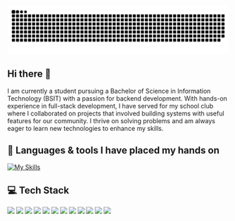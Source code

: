 <img src="https://raw.githubusercontent.com/platane/snk/output/github-contribution-grid-snake-dark.svg" />

## Hi there 👋
I am currently a student pursuing a Bachelor of Science in Information Technology (BSIT) with a passion for backend development. With hands-on experience in full-stack development, I have served for my school club where I collaborated on projects that involved building systems with useful features for our community. I thrive on solving problems and am always eager to learn new technologies to enhance my skills.

## 📔 Languages & tools I have placed my hands on
[![My Skills](https://skillicons.dev/icons?i=nodejs,express,nextjs,vite,react,mongodb,postgres,html,css,js,tailwind,prisma,postman,npm,github,git,docker,vscode&perline=9)](https://skillicons.dev)

## 💻 Tech Stack
<img src="https://img.shields.io/badge/JavaScript-323330?style=for-the-badge&logo=javascript&logoColor=F7DF1E" /> <img src="https://img.shields.io/badge/Node%20js-339933?style=for-the-badge&logo=nodedotjs&logoColor=white" /> <img src="https://img.shields.io/badge/Express%20js-000000?style=for-the-badge&logo=express&logoColor=white" /> <img src="https://img.shields.io/badge/React-20232A?style=for-the-badge&logo=react&logoColor=61DAFB" /> <img src="https://img.shields.io/badge/next%20js-000000?style=for-the-badge&logo=nextdotjs&logoColor=white" /> <img src="https://img.shields.io/badge/MongoDB-4EA94B?style=for-the-badge&logo=mongodb&logoColor=white" /> <img src="https://img.shields.io/badge/PostgreSQL-green?style=for-the-badge" /> <img src="https://img.shields.io/badge/GIT-E44C30?style=for-the-badge&logo=git&logoColor=white" /> <img src="https://img.shields.io/badge/GitHub-100000?style=for-the-badge&logo=github&logoColor=white" /> <img src="https://img.shields.io/badge/Visual_Studio_Code-0078D4?style=for-the-badge&logo=visual%20studio%20code&logoColor=white" /> <img src="https://img.shields.io/badge/Postman-FF6C37?style=for-the-badge&logo=Postman&logoColor=white" /> <img src="https://img.shields.io/badge/Docker-2CA5E0?style=for-the-badge&logo=docker&logoColor=white" />
<!--
**silv-error/silv-error** is a ✨ _special_ ✨ repository because its `README.md` (this file) appears on your GitHub profile.

Here are some ideas to get you started:

- 🔭 I’m currently working on ...
- 🌱 I’m currently learning ...
- 👯 I’m looking to collaborate on ...
- 🤔 I’m looking for help with ...
- 💬 Ask me about ...
- 📫 How to reach me: ...
- 😄 Pronouns: ...
- ⚡ Fun fact: ...
-->
